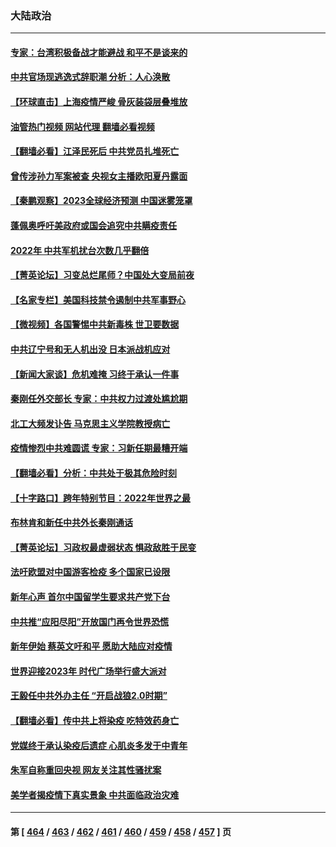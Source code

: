 ### 大陆政治
---
#### [专家：台湾积极备战才能避战 和平不是谈来的](../../pages/ncid277/n13898071.md?01040045) 
#### [中共官场现逃逸式辞职潮 分析：人心涣散](../../pages/ncid277/n13898615.md?01040045) 
#### [【环球直击】上海疫情严峻 骨灰装袋层叠堆放](../../pages/ncid277/n13898129.md?01040045) 
#### [油管热门视频 网站代理 翻墙必看视频](http://138.2.39.72:81/youtube.html?epic-marker?01040045)
#### [【翻墙必看】江泽民死后 中共党员扎堆死亡](../../pages/ncid277/n13898195.md?01040045) 
#### [曾传涉孙力军案被查 央视女主播欧阳夏丹露面](../../pages/ncid277/n13898205.md?01040045) 
#### [【秦鹏观察】2023全球经济预测 中国迷雾笼罩](../../pages/ncid277/n13898147.md?01040045) 
#### [蓬佩奥呼吁美政府或国会追究中共瞒疫责任](../../pages/ncid277/n13898149.md?01040045) 
#### [2022年 中共军机扰台次数几乎翻倍](../../pages/ncid277/n13898123.md?01040045) 
#### [【菁英论坛】习变总烂尾师？中国处大变局前夜](../../pages/ncid277/n13898133.md?01040045) 
#### [【名家专栏】美国科技禁令遏制中共军事野心](../../pages/ncid277/n13896442.md?01040045) 
#### [【微视频】各国警惕中共新毒株 世卫要数据](../../pages/ncid277/n13897332.md?01040045) 
#### [中共辽宁号和无人机出没 日本派战机应对](../../pages/ncid277/n13897989.md?01040045) 
#### [【新闻大家谈】危机难掩 习终于承认一件事](../../pages/ncid277/n13898011.md?01040045) 
#### [秦刚任外交部长 专家：中共权力过渡处尴尬期](../../pages/ncid277/n13897780.md?01040045) 
#### [北工大频发讣告 马克思主义学院教授病亡](../../pages/ncid277/n13897435.md?01040045) 
#### [疫情惨烈中共难圆谎 专家：习新任期最糟开端](../../pages/ncid277/n13897471.md?01040045) 
#### [【翻墙必看】分析：中共处于极其危险时刻](../../pages/ncid277/n13897383.md?01040045) 
#### [【十字路口】跨年特别节目：2022年世界之最](../../pages/ncid277/n13897103.md?01040045) 
#### [布林肯和新任中共外长秦刚通话](../../pages/ncid277/n13897296.md?01040045) 
#### [【菁英论坛】习政权最虚弱状态 惧政敌胜于民变](../../pages/ncid277/n13897322.md?01040045) 
#### [法吁欧盟对中国游客检疫 多个国家已设限](../../pages/ncid277/n13897260.md?01040045) 
#### [新年心声 首尔中国留学生要求共产党下台](../../pages/ncid277/n13897286.md?01040045) 
#### [中共推“应阳尽阳”开放国门再令世界恐慌](../../pages/ncid277/n13897268.md?01040045) 
#### [新年伊始 蔡英文吁和平 愿助大陆应对疫情](../../pages/ncid277/n13897204.md?01040045) 
#### [世界迎接2023年 时代广场举行盛大派对](../../pages/ncid277/n13897102.md?01040045) 
#### [王毅任中共外办主任 “开启战狼2.0时期”](../../pages/ncid277/n13896883.md?01040045) 
#### [【翻墙必看】传中共上将染疫 吃特效药身亡](../../pages/ncid277/n13896722.md?01040045) 
#### [党媒终于承认染疫后遗症 心肌炎多发于中青年](../../pages/ncid277/n13896498.md?01040045) 
#### [朱军自称重回央视 网友关注其性骚扰案](../../pages/ncid277/n13896377.md?01040045) 
#### [美学者揭疫情下真实景象 中共面临政治灾难](../../pages/ncid277/n13896569.md?01040045) 

---
#### 第 [ [464](./464.md?01040045) / [463](./463.md?01040045) / [462](./462.md?01040045) / [461](./461.md?01040045) / [460](./460.md?01040045) / [459](./459.md?01040045) / [458](./458.md?01040045) / [457](./457.md?01040045) ] 页
